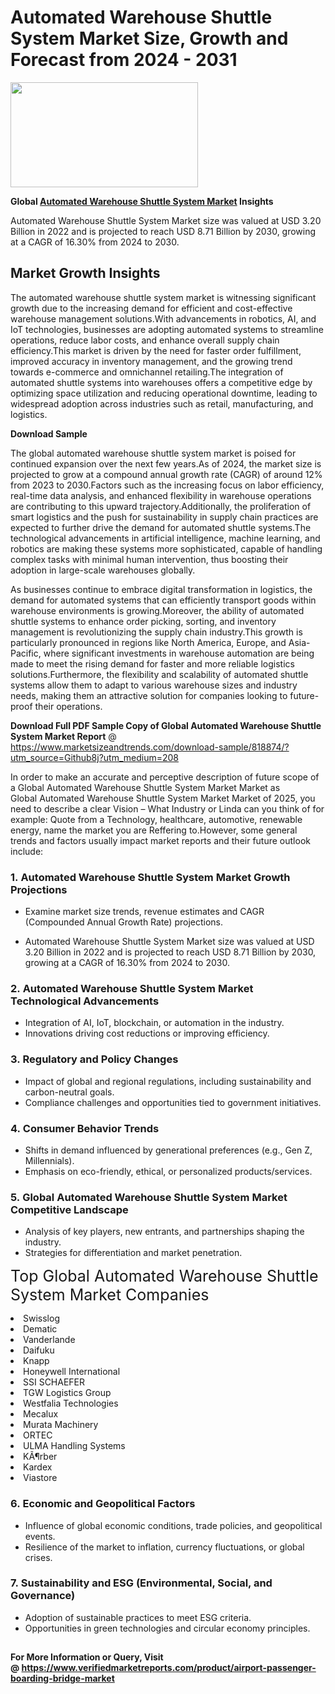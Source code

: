 <H1>Automated Warehouse Shuttle System Market Size, Growth and Forecast from 2024 - 2031</H1><img class="aligncenter size-medium wp-image-584254" src="https://thirdeyenews.in/wp-content/uploads/2024/09/Global-Market-Research-300x168.jpeg" alt="" width="300" height="168" /><p><strong>Global&nbsp;<a href="https://www.marketsizeandtrends.com/download-sample/818874/?utm_source=Github8j?utm_medium=208">Automated Warehouse Shuttle System Market</a> Insights</strong></p><p>Automated Warehouse Shuttle System Market size was valued at USD 3.20 Billion in 2022 and is projected to reach USD 8.71 Billion by 2030, growing at a CAGR of 16.30% from 2024 to 2030.</p><p><h2>Market Growth Insights</h2> <p>The automated warehouse shuttle system market is witnessing significant growth due to the increasing demand for efficient and cost-effective warehouse management solutions.With advancements in robotics, AI, and IoT technologies, businesses are adopting automated systems to streamline operations, reduce labor costs, and enhance overall supply chain efficiency.This market is driven by the need for faster order fulfillment, improved accuracy in inventory management, and the growing trend towards e-commerce and omnichannel retailing.The integration of automated shuttle systems into warehouses offers a competitive edge by optimizing space utilization and reducing operational downtime, leading to widespread adoption across industries such as retail, manufacturing, and logistics.</p> <p><strong>Download Sample</strong></p> <p>The global automated warehouse shuttle system market is poised for continued expansion over the next few years.As of 2024, the market size is projected to grow at a compound annual growth rate (CAGR) of around 12% from 2023 to 2030.Factors such as the increasing focus on labor efficiency, real-time data analysis, and enhanced flexibility in warehouse operations are contributing to this upward trajectory.Additionally, the proliferation of smart logistics and the push for sustainability in supply chain practices are expected to further drive the demand for automated shuttle systems.The technological advancements in artificial intelligence, machine learning, and robotics are making these systems more sophisticated, capable of handling complex tasks with minimal human intervention, thus boosting their adoption in large-scale warehouses globally.<p>As businesses continue to embrace digital transformation in logistics, the demand for automated systems that can efficiently transport goods within warehouse environments is growing.Moreover, the ability of automated shuttle systems to enhance order picking, sorting, and inventory management is revolutionizing the supply chain industry.This growth is particularly pronounced in regions like North America, Europe, and Asia-Pacific, where significant investments in warehouse automation are being made to meet the rising demand for faster and more reliable logistics solutions.Furthermore, the flexibility and scalability of automated shuttle systems allow them to adapt to various warehouse sizes and industry needs, making them an attractive solution for companies looking to future-proof their operations.</p> <p><span class=""><strong>Download Full PDF Sample Copy of Global Automated Warehouse Shuttle System Market Report</strong> @ <a href="https://www.marketsizeandtrends.com/download-sample/818874/?utm_source=Github8j?utm_medium=208" target="_blank">https://www.marketsizeandtrends.com/download-sample/818874/?utm_source=Github8j?utm_medium=208</a></span></p><p>In order to make an accurate and perceptive description of future scope of a Global&nbsp;Automated Warehouse Shuttle System Market Market as Global&nbsp;Automated Warehouse Shuttle System Market Market of 2025, you need to describe a clear Vision &ndash; What Industry or Linda can you think of for example: Quote from a Technology, healthcare, automotive, renewable energy, name the market you are Reffering to.However, some general trends and factors usually impact market reports and their future outlook include:</p><h3>1.&nbsp;<strong>Automated Warehouse Shuttle System Market Growth Projections</strong></h3><ul><li>Examine market size trends, revenue estimates and CAGR (Compounded Annual Growth Rate) projections.</li><li><p>Automated Warehouse Shuttle System Market size was valued at USD 3.20 Billion in 2022 and is projected to reach USD 8.71 Billion by 2030, growing at a CAGR of 16.30% from 2024 to 2030.</p></li></ul><h3>2.&nbsp;<strong>Automated Warehouse Shuttle System Market Technological Advancements</strong></h3><ul><li>Integration of AI, IoT, blockchain, or automation in the industry.</li><li>Innovations driving cost reductions or improving efficiency.</li></ul><h3>3.&nbsp;<strong>Regulatory and Policy Changes</strong></h3><ul><li>Impact of global and regional regulations, including sustainability and carbon-neutral goals.</li><li>Compliance challenges and opportunities tied to government initiatives.</li></ul><h3>4.&nbsp;<strong>Consumer Behavior Trends</strong></h3><ul><li>Shifts in demand influenced by generational preferences (e.g., Gen Z, Millennials).</li><li>Emphasis on eco-friendly, ethical, or personalized products/services.</li></ul><h3>5.&nbsp;<strong>Global Automated Warehouse Shuttle System Market Competitive Landscape</strong></h3><ul><li>Analysis of key players, new entrants, and partnerships shaping the industry.</li><li>Strategies for differentiation and market penetration.</li></ul><p data-pm-slice="1 1 []"><span style="color: inherit; font-family: inherit; font-size: 25px;">Top Global Automated Warehouse Shuttle System Market Companies</span></p><div class="" data-test-id=""><p><li>Swisslog</li><li> Dematic</li><li> Vanderlande</li><li> Daifuku</li><li> Knapp</li><li> Honeywell International</li><li> SSI SCHAEFER</li><li> TGW Logistics Group</li><li> Westfalia Technologies</li><li> Mecalux</li><li> Murata Machinery</li><li> ORTEC</li><li> ULMA Handling Systems</li><li> KÃ¶rber</li><li> Kardex</li><li> Viastore</li></p></div><h3>6.&nbsp;<strong>Economic and Geopolitical Factors</strong></h3><ul><li>Influence of global economic conditions, trade policies, and geopolitical events.</li><li>Resilience of the market to inflation, currency fluctuations, or global crises.</li></ul><h3>7.&nbsp;<strong>Sustainability and ESG (Environmental, Social, and Governance)</strong></h3><ul><li>Adoption of sustainable practices to meet ESG criteria.</li><li>Opportunities in green technologies and circular economy principles.</li></ul><h2><strong style="font-size: 14px;">For More Information or Query, Visit @&nbsp;</strong><a style="background-color: #ffffff; font-size: 14px;" href="https://www.marketsizeandtrends.com/report/automated-warehouse-shuttle-system-market/" target="_blank">https://www.verifiedmarketreports.com/product/airport-passenger-boarding-bridge-market</a></h2>